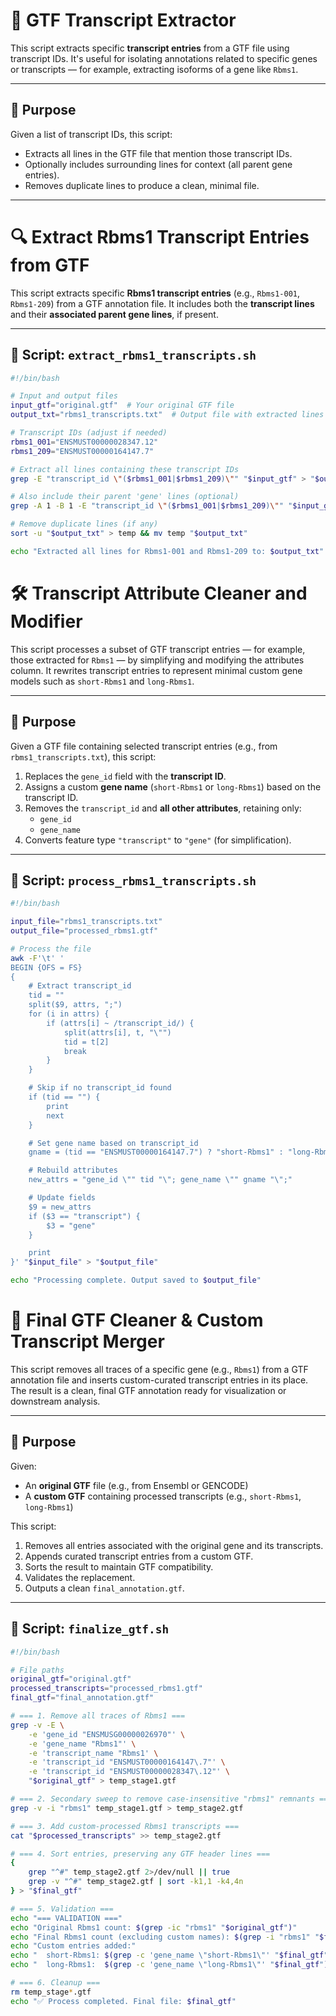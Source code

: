 

# 📄 GTF Transcript Extractor

This script extracts specific **transcript entries** from a GTF file using transcript IDs. It's useful for isolating annotations related to specific genes or transcripts — for example, extracting isoforms of a gene like `Rbms1`.

---

## 🧬 Purpose

Given a list of transcript IDs, this script:
- Extracts all lines in the GTF file that mention those transcript IDs.
- Optionally includes surrounding lines for context (all parent gene entries).
- Removes duplicate lines to produce a clean, minimal file.

---

# 🔍 Extract Rbms1 Transcript Entries from GTF

This script extracts specific **Rbms1 transcript entries** (e.g., `Rbms1-001`, `Rbms1-209`) from a GTF annotation file. It includes both the **transcript lines** and their **associated parent gene lines**, if present.

---

## 🧾 Script: `extract_rbms1_transcripts.sh`

```bash
#!/bin/bash

# Input and output files
input_gtf="original.gtf"  # Your original GTF file
output_txt="rbms1_transcripts.txt"  # Output file with extracted lines

# Transcript IDs (adjust if needed)
rbms1_001="ENSMUST00000028347.12"
rbms1_209="ENSMUST00000164147.7"

# Extract all lines containing these transcript IDs
grep -E "transcript_id \"($rbms1_001|$rbms1_209)\"" "$input_gtf" > "$output_txt"

# Also include their parent 'gene' lines (optional)
grep -A 1 -B 1 -E "transcript_id \"($rbms1_001|$rbms1_209)\"" "$input_gtf" >> "$output_txt"

# Remove duplicate lines (if any)
sort -u "$output_txt" > temp && mv temp "$output_txt"

echo "Extracted all lines for Rbms1-001 and Rbms1-209 to: $output_txt"
```



# 🛠️ Transcript Attribute Cleaner and Modifier

This script processes a subset of GTF transcript entries — for example, those extracted for `Rbms1` — by simplifying and modifying the attributes column. It rewrites transcript entries to represent minimal custom gene models such as `short-Rbms1` and `long-Rbms1`.

---

## 🎯 Purpose

Given a GTF file containing selected transcript entries (e.g., from `rbms1_transcripts.txt`), this script:

1. Replaces the `gene_id` field with the **transcript ID**.
2. Assigns a custom **gene name** (`short-Rbms1` or `long-Rbms1`) based on the transcript ID.
3. Removes the `transcript_id` and **all other attributes**, retaining only:
   - `gene_id`
   - `gene_name`
4. Converts feature type `"transcript"` to `"gene"` (for simplification).

---

## 🧾 Script: `process_rbms1_transcripts.sh`

```bash
#!/bin/bash

input_file="rbms1_transcripts.txt"
output_file="processed_rbms1.gtf"

# Process the file
awk -F'\t' '
BEGIN {OFS = FS}
{
    # Extract transcript_id
    tid = ""
    split($9, attrs, ";")
    for (i in attrs) {
        if (attrs[i] ~ /transcript_id/) {
            split(attrs[i], t, "\"")
            tid = t[2]
            break
        }
    }

    # Skip if no transcript_id found
    if (tid == "") {
        print
        next
    }

    # Set gene name based on transcript_id
    gname = (tid == "ENSMUST00000164147.7") ? "short-Rbms1" : "long-Rbms1"

    # Rebuild attributes
    new_attrs = "gene_id \"" tid "\"; gene_name \"" gname "\";"

    # Update fields
    $9 = new_attrs
    if ($3 == "transcript") {
        $3 = "gene"
    }

    print
}' "$input_file" > "$output_file"

echo "Processing complete. Output saved to $output_file"
```

# 🧬 Final GTF Cleaner & Custom Transcript Merger

This script removes all traces of a specific gene (e.g., `Rbms1`) from a GTF annotation file and inserts custom-curated transcript entries in its place. The result is a clean, final GTF annotation ready for visualization or downstream analysis.

---

## 🎯 Purpose

Given:
- An **original GTF** file (e.g., from Ensembl or GENCODE)
- A **custom GTF** containing processed transcripts (e.g., `short-Rbms1`, `long-Rbms1`)

This script:
1. Removes all entries associated with the original gene and its transcripts.
2. Appends curated transcript entries from a custom GTF.
3. Sorts the result to maintain GTF compatibility.
4. Validates the replacement.
5. Outputs a clean `final_annotation.gtf`.

---

## 🧾 Script: `finalize_gtf.sh`

```bash
#!/bin/bash

# File paths
original_gtf="original.gtf"
processed_transcripts="processed_rbms1.gtf"
final_gtf="final_annotation.gtf"

# === 1. Remove all traces of Rbms1 ===
grep -v -E \
    -e 'gene_id "ENSMUSG00000026970"' \
    -e 'gene_name "Rbms1"' \
    -e 'transcript_name "Rbms1' \
    -e 'transcript_id "ENSMUST00000164147\.7"' \
    -e 'transcript_id "ENSMUST00000028347\.12"' \
    "$original_gtf" > temp_stage1.gtf

# === 2. Secondary sweep to remove case-insensitive "rbms1" remnants ===
grep -v -i "rbms1" temp_stage1.gtf > temp_stage2.gtf

# === 3. Add custom-processed Rbms1 transcripts ===
cat "$processed_transcripts" >> temp_stage2.gtf

# === 4. Sort entries, preserving any GTF header lines ===
{
    grep "^#" temp_stage2.gtf 2>/dev/null || true
    grep -v "^#" temp_stage2.gtf | sort -k1,1 -k4,4n
} > "$final_gtf"

# === 5. Validation ===
echo "=== VALIDATION ==="
echo "Original Rbms1 count: $(grep -ic "rbms1" "$original_gtf")"
echo "Final Rbms1 count (excluding custom names): $(grep -i "rbms1" "$final_gtf" | grep -viE 'short|long' | wc -l)"
echo "Custom entries added:"
echo "  short-Rbms1: $(grep -c 'gene_name \"short-Rbms1\"' "$final_gtf")"
echo "  long-Rbms1:  $(grep -c 'gene_name \"long-Rbms1\"' "$final_gtf")"

# === 6. Cleanup ===
rm temp_stage*.gtf
echo "✅ Process completed. Final file: $final_gtf"
```

